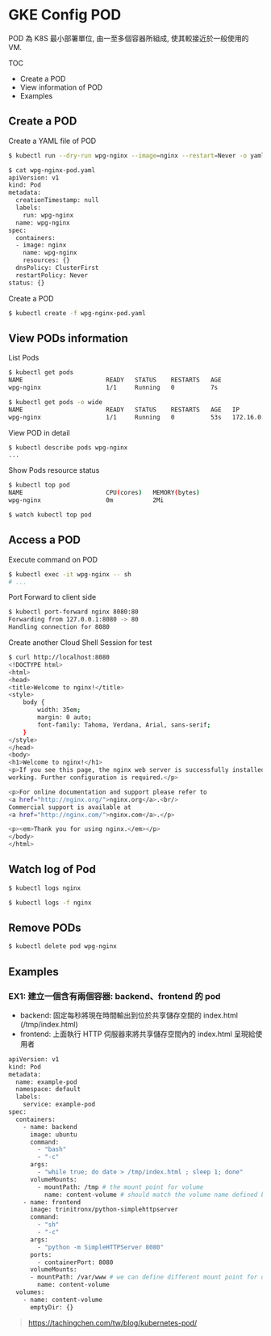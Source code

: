 # GKE Config POD

POD 為 K8S 最小部署單位, 由一至多個容器所組成, 使其較接近於一般使用的 VM.

TOC
* Create a POD
* View information of POD
* Examples


## Create a POD

Create a YAML file of POD

```sh
$ kubectl run --dry-run wpg-nginx --image=nginx --restart=Never -o yaml > wpg-nginx-pod.yaml
```

```sh
$ cat wpg-nginx-pod.yaml
apiVersion: v1
kind: Pod
metadata:
  creationTimestamp: null
  labels:
    run: wpg-nginx
  name: wpg-nginx
spec:
  containers:
  - image: nginx
    name: wpg-nginx
    resources: {}
  dnsPolicy: ClusterFirst
  restartPolicy: Never
status: {}
```

Create a POD

```sh
$ kubectl create -f wpg-nginx-pod.yaml
```

## View PODs information

List Pods

```sh
$ kubectl get pods
NAME                       READY   STATUS    RESTARTS   AGE
wpg-nginx                  1/1     Running   0          7s

$ kubectl get pods -o wide
NAME                       READY   STATUS    RESTARTS   AGE   IP           NODE                                           NOMINATED NODE
wpg-nginx                  1/1     Running   0          53s   172.16.0.6   gke-gke-cluster-1-default-pool-45f8fc02-f21p   <none>
```

View POD in detail

```sh
$ kubectl describe pods wpg-nginx
...
```

Show Pods resource status

```sh
$ kubectl top pod
NAME                       CPU(cores)   MEMORY(bytes)
wpg-nginx                  0m           2Mi

$ watch kubectl top pod
```

## Access a POD

Execute command on POD

```sh
$ kubectl exec -it wpg-nginx -- sh
# ...
```

Port Forward to client side

```sh
$ kubectl port-forward nginx 8080:80
Forwarding from 127.0.0.1:8080 -> 80
Handling connection for 8080
```

Create another Cloud Shell Session for test

```sh
$ curl http://localhost:8080
<!DOCTYPE html>
<html>
<head>
<title>Welcome to nginx!</title>
<style>
    body {
        width: 35em;
        margin: 0 auto;
        font-family: Tahoma, Verdana, Arial, sans-serif;
    }
</style>
</head>
<body>
<h1>Welcome to nginx!</h1>
<p>If you see this page, the nginx web server is successfully installed and
working. Further configuration is required.</p>

<p>For online documentation and support please refer to
<a href="http://nginx.org/">nginx.org</a>.<br/>
Commercial support is available at
<a href="http://nginx.com/">nginx.com</a>.</p>

<p><em>Thank you for using nginx.</em></p>
</body>
</html>
```

## Watch log of Pod

```sh
$ kubectl logs nginx
```
```sh
$ kubectl logs -f nginx
```

## Remove PODs

```sh
$ kubectl delete pod wpg-nginx
```

## Examples

### EX1: 建立一個含有兩個容器: backend、frontend 的 pod

* backend: 固定每秒將現在時間輸出到位於共享儲存空間的 index.html (/tmp/index.html)
* frontend: 上面執行 HTTP 伺服器來將共享儲存空間內的 index.html 呈現給使用者

```sh
apiVersion: v1
kind: Pod
metadata:
  name: example-pod
  namespace: default
  labels:
    service: example-pod
spec:
  containers:
    - name: backend
      image: ubuntu
      command:
        - "bash"
        - "-c"
      args:
        - "while true; do date > /tmp/index.html ; sleep 1; done"
      volumeMounts:
        - mountPath: /tmp # the mount point for volume
          name: content-volume # should match the volume name defined below
    - name: frontend
      image: trinitronx/python-simplehttpserver
      command:
        - "sh"
        - "-c"
      args:
        - "python -m SimpleHTTPServer 8080"
      ports:
        - containerPort: 8080
      volumeMounts:
      - mountPath: /var/www # we can define different mount point for different container
        name: content-volume
  volumes:
    - name: content-volume
      emptyDir: {}
```

> https://tachingchen.com/tw/blog/kubernetes-pod/


